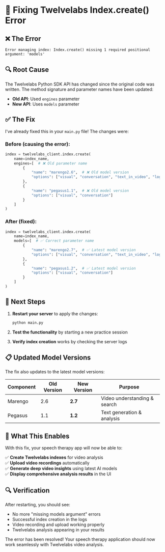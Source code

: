 # 🔧 Fixing Twelvelabs Index.create() Error

## ❌ **The Error**
```
Error managing index: Index.create() missing 1 required positional argument: 'models'
```

## 🔍 **Root Cause**
The Twelvelabs Python SDK API has changed since the original code was written. The method signature and parameter names have been updated:

- **Old API**: Used `engines` parameter
- **New API**: Uses `models` parameter

## ✅ **The Fix**

I've already fixed this in your `main.py` file! The changes were:

### **Before** (causing the error):
```python
index = twelvelabs_client.index.create(
    name=index_name,
    engines=[  # ❌ Old parameter name
        {
            "name": "marengo2.6",  # ❌ Old model version
            "options": ["visual", "conversation", "text_in_video", "logo"]
        },
        {
            "name": "pegasus1.1",  # ❌ Old model version
            "options": ["visual", "conversation"]
        }
    ]
)
```

### **After** (fixed):
```python
index = twelvelabs_client.index.create(
    name=index_name,
    models=[  # ✅ Correct parameter name
        {
            "name": "marengo2.7",  # ✅ Latest model version
            "options": ["visual", "conversation", "text_in_video", "logo"]
        },
        {
            "name": "pegasus1.2",  # ✅ Latest model version
            "options": ["visual", "conversation"]
        }
    ]
)
```

## 🚀 **Next Steps**

1. **Restart your server** to apply the changes:
   ```bash
   python main.py
   ```

2. **Test the functionality** by starting a new practice session

3. **Verify index creation** works by checking the server logs

## 📋 **Updated Model Versions**

The fix also updates to the latest model versions:

| Component | Old Version | New Version | Purpose |
|-----------|-------------|-------------|---------|
| Marengo | 2.6 | **2.7** | Video understanding & search |
| Pegasus | 1.1 | **1.2** | Text generation & analysis |

## 🎯 **What This Enables**

With this fix, your speech therapy app will now be able to:

✅ **Create Twelvelabs indexes** for video analysis  
✅ **Upload video recordings** automatically  
✅ **Generate deep video insights** using latest AI models  
✅ **Display comprehensive analysis results** in the UI  

## 🔍 **Verification**

After restarting, you should see:
- No more "missing models argument" errors
- Successful index creation in the logs
- Video recording and upload working properly
- Twelvelabs analysis appearing in your results

The error has been resolved! Your speech therapy application should now work seamlessly with Twelvelabs video analysis.